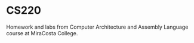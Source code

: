 # CS220

Homework and labs from Computer Architecture and Assembly Language course at MiraCosta College.
